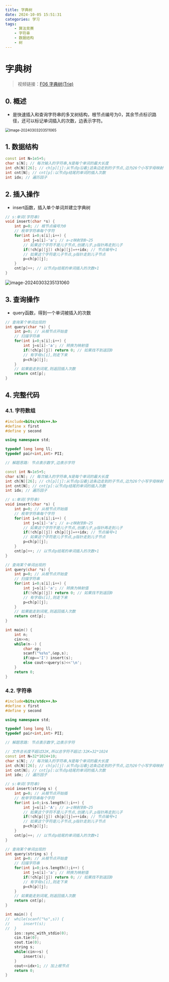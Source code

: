 ```yaml
---
title: 字典树
date: 2024-10-05 15:51:31
categories: 学习
tags:
    - 算法竞赛
    - 字符串
    - 数据结构
    - 树
---
```


<meta name="referrer" content="no-referrer" />



# 字典树

<!-- toc -->

<!-- more -->



> 视频链接：[F06 字典树(Trie)](https://www.bilibili.com/video/BV1yA4y1Z74t/?spm_id_from=333.999.0.0&vd_source=b8e5916fcec63c0b6234c190e1ec6dd1)

## 0. 概述

* 是快速插入和查询字符串的多叉树结构，根节点编号为0，其余节点标识路径，还可以标记单词插入的次数，边表示字符。

<img src="https://gitee.com/RoysterCDD/figurebed/raw/master/img/image-20240303203511065.png" alt="image-20240303203511065" style="zoom:80%;" />



## 1. 数据结构

``` c++
const int N=1e5+5;
char s[N]; // 每次输入的字符串,N是每个单词的最大长度
int ch[N][26]; // ch[p][j]:从节点p沿着j这条边走到的子节点,边为26个小写字母映射值为0~25
int cnt[N]; // cnt[p]:以节点p结尾的单词的插入次数
int idx; // 遍历因子
```



## 2. 插入操作

* insert函数，插入单个单词并建立字典树

``` c++
// s:单词(字符串)
void insert(char *s) {
	int p=0; // 根节点编号为0
	// 枚举字符串每个字符
	for(int i=0;s[i];i++) {
		int j=s[i]-'a'; // a~z映射到0~25
		// 如果这个字符不是儿子节点,创建儿子,p指针再走到儿子
		if(!ch[p][j]) ch[p][j]=++idx; // 节点编号+1
		// 如果这个字符是儿子节点,p指针走到儿子节点
		p=ch[p][j];
	}
	cnt[p]++; // 以节点p结尾的单词插入的次数+1 
}
```

![image-20240303235131060](https://gitee.com/RoysterCDD/figurebed/raw/master/img/image-20240303235131060.png)



## 3. 查询操作

* query函数，得到一个单词被插入的次数

``` c++
// 查询某个单词出现的
int query(char *s) {
	int p=0; // 从根节点开始查
	// 扫描字符串
	for(int i=0;s[i];i++) {
		int j=s[i]-'a'; // 转换为映射值
		if(!ch[p][j]) return 0; // 如果找不到返回0
		// 有字母s[i],则走下来
		p=ch[p][j];
	}
	// 如果能走到词尾,则返回插入次数
	return cnt[p];
}
```



## 4. 完整代码

### 4.1. 字符数组

``` c++
#include<bits/stdc++.h>
#define x first
#define y second

using namespace std;

typedef long long ll;
typedef pair<int,int> PII;

// 解题思路: 节点表示数字,边表示字符

const int N=1e5+5;
char s[N]; // 每次输入的字符串,N是每个单词的最大长度
int ch[N][26]; // ch[p][j]:从节点p沿着j这条边走到的子节点,边为26个小写字母映射值为0~25
int cnt[N]; // cnt[p]:以节点p结尾的单词的插入次数
int idx; // 遍历因子

// s:单词(字符串)
void insert(char *s) {
	int p=0; // 从根节点开始插
	// 枚举字符串每个字符
	for(int i=0;s[i];i++) {
		int j=s[i]-'a'; // a~z映射到0~25
		// 如果这个字符不是儿子节点,创建儿子,p指针再走到儿子
		if(!ch[p][j]) ch[p][j]=++idx; // 节点编号+1
		// 如果这个字符是儿子节点,p指针走到儿子节点
		p=ch[p][j];
	}
	cnt[p]++; // 以节点p结尾的单词插入的次数+1 
}

// 查询某个单词出现的
int query(char *s) {
	int p=0; // 从根节点开始查
	// 扫描字符串
	for(int i=0;s[i];i++) {
		int j=s[i]-'a'; // 转换为映射值
		if(!ch[p][j]) return 0; // 如果找不到返回0
		// 有字母s[i],则走下来
		p=ch[p][j];
	}
	// 如果能走到词尾,则返回插入次数
	return cnt[p];
}

int main() {
	int n;
	cin>>n;
	while(n--) {
		char op;
		scanf("%s%s",&op,s);
		if(op=='I') insert(s);
		else cout<<query(s)<<'\n';
	}
	return 0;
}
```



### 4.2. 字符串

``` c++
#include<bits/stdc++.h>
#define x first
#define y second

using namespace std;

typedef long long ll;
typedef pair<int,int> PII;

// 解题思路: 节点表示数字,边表示字符

// 文件总长度不超过32K,所以总字符不超过:32K=32*1024
const int N=32*1024+10; 
char s[N]; // 每次输入的字符串,N是每个单词的最大长度
int ch[N][26]; // ch[p][j]:从节点p沿着j这条边走到的子节点,边为26个小写字母映射值为0~25
int cnt[N]; // cnt[p]:以节点p结尾的单词的插入次数
int idx; // 遍历因子

// s:单词(字符串)
void insert(string s) {
	int p=0; // 从根节点开始插
	// 枚举字符串每个字符
	for(int i=0;i<s.length();i++) {
		int j=s[i]-'A'; // a~z映射到0~25
		// 如果这个字符不是儿子节点,创建儿子,p指针再走到儿子
		if(!ch[p][j]) ch[p][j]=++idx; // 节点编号+1
		// 如果这个字符是儿子节点,p指针走到儿子节点
		p=ch[p][j];
	}
	cnt[p]++; // 以节点p结尾的单词插入的次数+1 
}

// 查询某个单词出现的
int query(string s) {
	int p=0; // 从根节点开始查
	// 扫描字符串
	for(int i=0;i<s.length();i++) {
		int j=s[i]-'a'; // 转换为映射值
		if(!ch[p][j]) return 0; // 如果找不到返回0
		// 有字母s[i],则走下来
		p=ch[p][j];
	}
	// 如果能走到词尾,则返回插入次数
	return cnt[p];
}

int main() {
//	while(scanf("%s",s)) {
//		insert(s);
//	}
	ios::sync_with_stdio(0);
	cin.tie(0);
	cout.tie(0);
	string s;
	while(cin>>s) {
		insert(s);
	}
	cout<<idx+1; // 加上根节点
	return 0;
}
```
